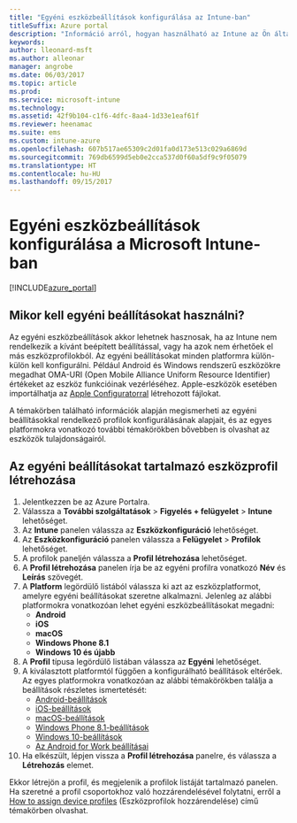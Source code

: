```yaml
---
title: "Egyéni eszközbeállítások konfigurálása az Intune-ban"
titleSuffix: Azure portal
description: "Információ arról, hogyan használható az Intune az Ön által kezelt eszközök egyéni beállításainak konfigurálására."
keywords: 
author: lleonard-msft
ms.author: alleonar
manager: angrobe
ms.date: 06/03/2017
ms.topic: article
ms.prod: 
ms.service: microsoft-intune
ms.technology: 
ms.assetid: 42f9b104-c1f6-4dfc-8aa4-1d33e1eaf61f
ms.reviewer: heenamac
ms.suite: ems
ms.custom: intune-azure
ms.openlocfilehash: 607b517ae65309c2d01fa0d173e513c029a6869d
ms.sourcegitcommit: 769db6599d5eb0e2cca537d0f60a5df9c9f05079
ms.translationtype: HT
ms.contentlocale: hu-HU
ms.lasthandoff: 09/15/2017
---
```

# <a name="how-to-configure-custom-device-settings-in-microsoft-intune"></a>Egyéni eszközbeállítások konfigurálása a Microsoft Intune-ban

[!INCLUDE[azure_portal](./includes/azure_portal.md)]

## <a name="when-to-use-custom-settings"></a>Mikor kell egyéni beállításokat használni?

Az egyéni eszközbeállítások akkor lehetnek hasznosak, ha az Intune nem rendelkezik a kívánt beépített beállítással, vagy ha azok nem érhetőek el más eszközprofilokból.
Az egyéni beállításokat minden platformra külön-külön kell konfigurálni. Például Android és Windows rendszerű eszközökre megadhat OMA-URI (Open Mobile Alliance Uniform Resource Identifier) értékeket az eszköz funkcióinak vezérléséhez. Apple-eszközök esetében importálhatja az [Apple Configuratorral](https://itunes.apple.com/us/app/apple-configurator-2/id1037126344?mt=12) létrehozott fájlokat.

A témakörben található információk alapján megismerheti az egyéni beállításokkal rendelkező profilok konfigurálásának alapjait, és az egyes platformokra vonatkozó további témakörökben bővebben is olvashat az eszközök tulajdonságairól.

## <a name="create-a-device-profile-containing-custom-settings"></a>Az egyéni beállításokat tartalmazó eszközprofil létrehozása

1. Jelentkezzen be az Azure Portalra.
2. Válassza a **További szolgáltatások** > **Figyelés + felügyelet** > **Intune** lehetőséget.
3. Az **Intune** panelen válassza az **Eszközkonfiguráció** lehetőséget.
2. Az **Eszközkonfiguráció** panelen válassza a **Felügyelet** > **Profilok** lehetőséget.
3. A profilok paneljén válassza a **Profil létrehozása** lehetőséget.
4. A **Profil létrehozása** panelen írja be az egyéni profilra vonatkozó **Név** és **Leírás** szövegét.
5. A **Platform** legördülő listából válassza ki azt az eszközplatformot, amelyre egyéni beállításokat szeretne alkalmazni. Jelenleg az alábbi platformokra vonatkozóan lehet egyéni eszközbeállításokat megadni:
    - **Android**
    - **iOS**
    - **macOS**
    - **Windows Phone 8.1**
    - **Windows 10 és újabb**
6. A **Profil** típusa legördülő listában válassza az **Egyéni** lehetőséget.
7. A kiválasztott platformtól függően a konfigurálható beállítások eltérőek. Az egyes platformokra vonatkozóan az alábbi témakörökben találja a beállítások részletes ismertetését:
    - [Android-beállítások](custom-settings-android.md)
    - [iOS-beállítások](custom-settings-ios.md)
    - [macOS-beállítások](custom-settings-macos.md)
    - [Windows Phone 8.1-beállítások](custom-settings-windows-phone-8-1.md)
    - [Windows 10-beállítások](custom-settings-windows-10.md)
    - [Az Android for Work beállításai](custom-settings-android-for-work.md)
8. Ha elkészült, lépjen vissza a **Profil létrehozása** panelre, és válassza a **Létrehozás** elemet.

Ekkor létrejön a profil, és megjelenik a profilok listáját tartalmazó panelen.
Ha szeretné a profil csoportokhoz való hozzárendelésével folytatni, erről a [How to assign device profiles](device-profile-assign.md) (Eszközprofilok hozzárendelése) című témakörben olvashat.

